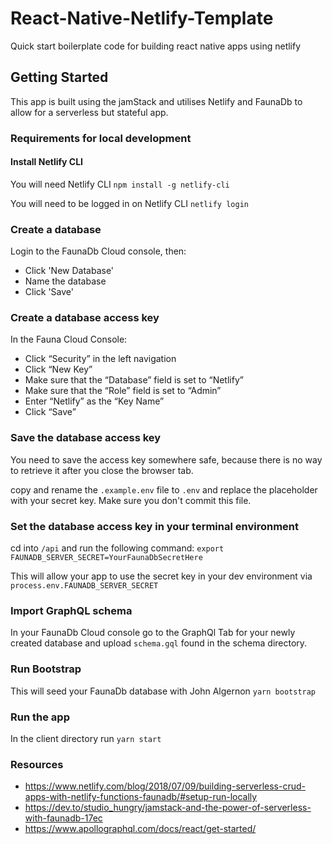 # React-Native-Netlify-Template

Quick start boilerplate code for building react native apps using netlify

## Getting Started

This app is built using the jamStack and utilises Netlify and FaunaDb to allow for a serverless but stateful app.

### Requirements for local development

#### Install Netlify CLI

You will need Netlify CLI
`npm install -g netlify-cli`

You will need to be logged in on Netlify CLI
`netlify login`

### Create a database

Login to the FaunaDb Cloud console, then:

- Click 'New Database'
- Name the database
- Click 'Save'

### Create a database access key

In the Fauna Cloud Console:

- Click “Security” in the left navigation
- Click “New Key”
- Make sure that the “Database” field is set to “Netlify”
- Make sure that the “Role” field is set to “Admin”
- Enter “Netlify” as the “Key Name”
- Click “Save”

### Save the database access key

You need to save the access key somewhere safe, because there is no way to
retrieve it after you close the browser tab.

copy and rename the `.example.env` file to `.env` and replace the placeholder with your secret key. Make sure you don't commit this file.

### Set the database access key in your terminal environment

cd into `/api` and run the following command:
`export FAUNADB_SERVER_SECRET=YourFaunaDbSecretHere`

This will allow your app to use the secret key in your dev environment via `process.env.FAUNADB_SERVER_SECRET`

### Import GraphQL schema

In your FaunaDb Cloud console go to the GraphQl Tab for your newly created database and upload `schema.gql` found in the schema directory.

### Run Bootstrap

This will seed your FaunaDb database with John Algernon
`yarn bootstrap`

### Run the app

In the client directory run `yarn start`

### Resources

- https://www.netlify.com/blog/2018/07/09/building-serverless-crud-apps-with-netlify-functions-faunadb/#setup-run-locally
- https://dev.to/studio_hungry/jamstack-and-the-power-of-serverless-with-faunadb-17ec
- https://www.apollographql.com/docs/react/get-started/
